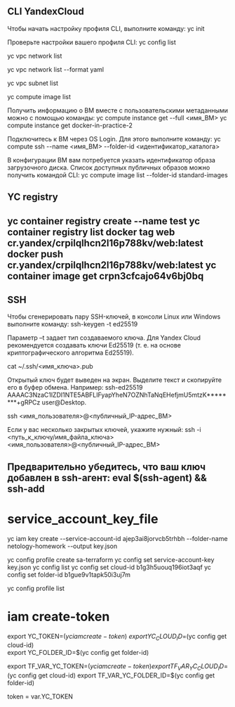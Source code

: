 ## CLI YandexCloud

Чтобы начать настройку профиля CLI, выполните команду:
yc init

Проверьте настройки вашего профиля CLI:
yc config list

yc vpc network list

yc vpc network list --format yaml

yc vpc subnet list

yc compute image list

Получить информацию о ВМ вместе с пользовательскими метаданными можно с помощью команды:
yc compute instance get --full <имя_ВМ>
yc compute instance get docker-in-practice-2

Подключитесь к ВМ через OS Login. Для этого выполните команду:
yc compute ssh --name <имя_ВМ> --folder-id <идентификатор_каталога>


В конфигурации ВМ вам потребуется указать идентификатор образа загрузочного диска. Список доступных публичных образов можно получить командой CLI:
yc compute image list --folder-id standard-images


## YC registry

yc container registry create --name test
yc container registry list
docker tag web cr.yandex/crpilqlhcn2l16p788kv/web:latest
docker push cr.yandex/crpilqlhcn2l16p788kv/web:latest
yc container image get crpn3cfcajo64v6bj0bq
----------------------------------------------------------


## SSH

Чтобы сгенерировать пару SSH-ключей, в консоли Linux или Windows выполните команду:
ssh-keygen -t ed25519

Параметр –t задает тип создаваемого ключа. Для Yandex Cloud рекомендуется создавать ключи Ed25519 (т. е. на основе криптографического алгоритма Ed25519).

cat ~/.ssh/<имя_ключа>.pub

Открытый ключ будет выведен на экран. Выделите текст и скопируйте его в буфер обмена. Например: ssh-ed25519 AAAAC3NzaC1lZDI1NTE5ABFLIFyapYheN7OZNhTaNqEHefjmU5mtzK********+gRPCz user@Desktop.

ssh <имя_пользователя>@<публичный_IP-адрес_ВМ>

Если у вас несколько закрытых ключей, укажите нужный:
ssh -i <путь_к_ключу/имя_файла_ключа> <имя_пользователя>@<публичный_IP-адрес_ВМ>


Предварительно убедитесь, что ваш ключ добавлен в ssh-агент: eval $(ssh-agent) && ssh-add
----------------------------------------------------------

# service_account_key_file

yc iam key create   --service-account-id ajep3ai8jorvcb5trhbh   --folder-name netology-homework   --output key.json

yc config profile create sa-terraform
yc config set service-account-key key.json
yc config list
yc config set cloud-id b1g3h5uouq196iot3aqf
yc config set folder-id b1gue9v1tapk50i3uj7m

yc config profile list

# iam create-token

export YC_TOKEN=$(yc iam create-token) \
export YC_CLOUD_ID=$(yc config get cloud-id) \
export YC_FOLDER_ID=$(yc config get folder-id)

export TF_VAR_YC_TOKEN=$(yc iam create-token)
export TF_VAR_YC_CLOUD_ID=$(yc config get cloud-id)
export TF_VAR_YC_FOLDER_ID=$(yc config get folder-id)

token = var.YC_TOKEN